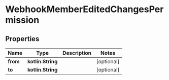 
# WebhookMemberEditedChangesPermission

## Properties
Name | Type | Description | Notes
------------ | ------------- | ------------- | -------------
**from** | **kotlin.String** |  |  [optional]
**to** | **kotlin.String** |  |  [optional]



